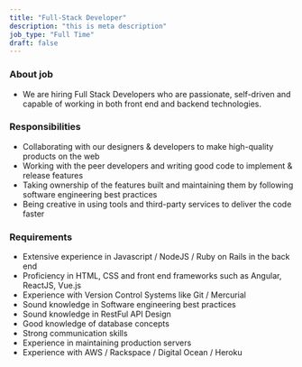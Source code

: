 ```yaml
---
title: "Full-Stack Developer"
description: "this is meta description"
job_type: "Full Time"
draft: false
---
```


### About job

- We are hiring Full Stack Developers who are passionate, self-driven and capable of working in both front end and backend technologies.

### Responsibilities

- Collaborating with our designers & developers to make high-quality products on the web
- Working with the peer developers and writing good code to implement & release features
- Taking ownership of the features built and maintaining them by following software engineering best practices
- Being creative in using tools and third-party services to deliver the code faster

### Requirements

- Extensive experience in Javascript / NodeJS / Ruby on Rails in the back end
- Proficiency in HTML, CSS and front end frameworks such as Angular, ReactJS, Vue.js
- Experience with Version Control Systems like Git / Mercurial
- Sound knowledge in Software engineering best practices
- Sound knowledge in RestFul API Design
- Good knowledge of database concepts
- Strong communication skills
- Experience in maintaining production servers
- Experience with AWS / Rackspace / Digital Ocean / Heroku
